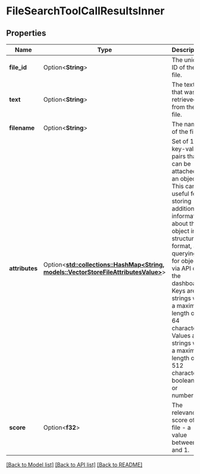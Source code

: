 # FileSearchToolCallResultsInner

## Properties

Name | Type | Description | Notes
------------ | ------------- | ------------- | -------------
**file_id** | Option<**String**> | The unique ID of the file.  | [optional]
**text** | Option<**String**> | The text that was retrieved from the file.  | [optional]
**filename** | Option<**String**> | The name of the file.  | [optional]
**attributes** | Option<[**std::collections::HashMap<String, models::VectorStoreFileAttributesValue>**](VectorStoreFileAttributes_value.md)> | Set of 16 key-value pairs that can be attached to an object. This can be useful for storing additional information about the object in a structured format, and querying for objects via API or the dashboard. Keys are strings with a maximum length of 64 characters. Values are strings with a maximum length of 512 characters, booleans, or numbers.  | [optional]
**score** | Option<**f32**> | The relevance score of the file - a value between 0 and 1.  | [optional]

[[Back to Model list]](../README.md#documentation-for-models) [[Back to API list]](../README.md#documentation-for-api-endpoints) [[Back to README]](../README.md)



